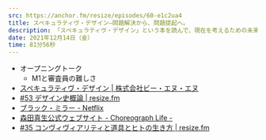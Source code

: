```yaml
---
src: https://anchor.fm/resize/episodes/60-e1c2ua4
title: スペキュラティヴ・デザイン—問題解決から、問題提起へ。
description: 「スペキュラティヴ・デザイン」という本を読んで、現在を考えるための未来のデザインについて話しました。
date: 2021年12月14日（金）
time: 81分56秒
---
```


- オープニングトーク
    - M1と審査員の難しさ
- [スペキュラティヴ・デザイン | 株式会社ビー・エヌ・エヌ](http://www.bnn.co.jp/books/7933/)
- [#53 デザイン史概論 | resize.fm](https://resize.fm/ep/53-design-history)
- [ブラック・ミラー - Netflix](https://www.netflix.com/title/70264888)
- [森田真生公式ウェブサイト - Choreograph Life -](https://choreographlife.jp/)
- [#35 コンヴィヴィアリティと道具とヒトの生き方 | resize.fm](https://resize.fm/ep/35-convivial-technology)
